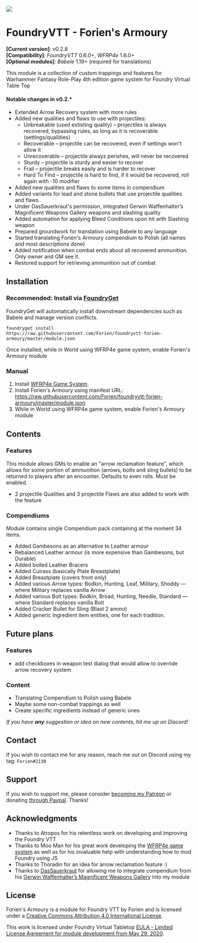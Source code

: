 [![](https://img.shields.io/badge/FoundryGet-compatible-success)](https://github.com/cswendrowski/foundryget)

# FoundryVTT - Forien's Armoury
**[Current version]**: v0.2.8  
**[Compatibility]**: *FoundryVTT* 0.6.0+, *WFRP4e* 1.6.0+   
**[Optional modules]**: *Babele* 1.19+ (required for translations)

This module is a collection of custom trappings and features for Warhammer Fantasy Role-Play 4th edition game system for Foundry Virtual Table Top

#### Notable changes in v0.2.*
* Extended Arrow Recovery system with more rules
* Added new qualities and flaws to use with projectiles:
  * Unbreakable (used extisting quality) – projectiles is always recovered, bypassing rules, as long as it is recoverable (settings/quailities)
  * Recoverable – projectile can be recovered, even if settings won't allow it
  * Unrecoverable – projectile always perishes, will never be recovered
  * Sturdy – projectile is sturdy and easier to recover
  * Frail – projectile breaks easily and is harder to recover
  * Hard To Find – projectile is hard to find, if it would be recovered, roll again with -10 modifier
* Added new qualities and flaws to some items in compendium
* Added variants for lead and stone bullets that use projectile qualities and flaws
* Under DasSauerkraut's permission, integrated Gerwin Waffenhalter’s Magnificent Weapons Gallery weapons and slashing quality 
* Added automation for applying Bleed Conditions upon hit with Slashing weapon
* Prepared groundwork for translation using Babele to any language
* Started translating Forien's Armoury compendium to Polish (all names and most descriptions done)
* Added notification when combat ends about all recovered ammunition. Only owner and GM see it. 
* Restored support for retrieving ammunition out of combat 


## Installation

### Recommended: Install via [FoundryGet](https://github.com/cswendrowski/foundryget)

FoundryGet will automatically install downstream dependencies such as Babele and manage version conflicts.

```
foundryget install https://raw.githubusercontent.com/Forien/foundryvtt-forien-armoury/master/module.json
```

Once installed, while in World using WFRP4e game system, enable Forien's Armoury module

### Manual

1. Install [WFRP4e Game System](https://github.com/CatoThe1stElder/WFRP-4th-Edition-FoundryVTT).
2. Install Forien's Armoury using manifest URL: https://raw.githubusercontent.com/Forien/foundryvtt-forien-armoury/master/module.json
3. While in World using WFRP4e game system, enable Forien's Armoury module


## Contents
### Features
This module allows GMs to enable an "arrow reclamation feature", which allows for some portion of ammunition (arrows, bolts and sling bullets) to be returned to players after an encounter. Defaults to even rolls. Must be enabled.

* 2 projectile Qualities and 3 projectile Flaws are also added to work with the feature


### Compendiums
Module contains single Compendium pack containing at the moment 34 items.

* Added Gambesons as an alternative to Leather armour
* Rebalanced Leather armour (is more expensive than Gambesons, but Durable)
* Added boiled Leather Bracers
* Added Cuirass (basically Plate Breastplate)
* Added Breastplate (covers front only)
* Added various Arrow types: Bodkin, Hunting, Leaf, Military, Shoddy — where Military replaces vanilla Arrow
* Added various Bolt types: Bodkin, Broad, Hunting, Needle, Standard — where Standard replaces vanilla Bolt
* Added Cracker Bullet for Sling (Blast 2 ammo)
* Added generic Ingredient item entities, one for each tradition.


## Future plans

### Features
* add checkboxes in weapon test dialog that would allow to override arrow recovery system

### Content
* Translating Compendium to Polish using Babele
* Maybe some non-combat trappings as well
* Create specific ingredients instead of generic ones

*If you have **any** suggestion or idea on new contents, hit me up on Discord!*


## Contact

If you wish to contact me for any reason, reach me out on Discord using my tag: `Forien#2130`

## Support

If you wish to support me, please consider [becoming my Patreon](https://www.patreon.com/forien) or donating [through Paypal](https://www.paypal.com/cgi-bin/webscr?cmd=_s-xclick&hosted_button_id=6P2RRX7HVEMV2&source=url). Thanks!


## Acknowledgments

* Thanks to Atropos for his relentless work on developing and improving the Foundry VTT
* Thanks to Moo Man for his great work developing the [WFRP4e game system](https://github.com/CatoThe1stElder/WFRP-4th-Edition-FoundryVTT) as well as for his invaluable help with understanding how to mod Foundry using JS
* Thanks to Thoradin for an idea for arrow reclamation feature :)
* Thanks to [DasSauerkraut](https://github.com/DasSauerkraut) for allowing me to integrate compendium from his [Gerwin Waffenhalter’s Magnificent Weapons Gallery](https://github.com/DasSauerkraut/wfrp-gwmwg) into my module 


## License

Forien's Armoury is a module for Foundry VTT by Forien and is licensed under a [Creative Commons Attribution 4.0 International License](http://creativecommons.org/licenses/by/4.0/).

This work is licensed under Foundry Virtual Tabletop [EULA - Limited License Agreement for module development from May 29, 2020](https://foundryvtt.com/article/license/).
